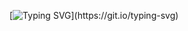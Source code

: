[![Typing SVG](http://readme-typing-svg.herokuapp.com?font=Comfortaa&weight=500&pause=1000&color=51B0F7&background=52FF6E00&vCenter=true&random=false&width=435&separator=%3C&lines=Welcome+to+my+github!+I'm+falcone.%3CHow+was+it+today%3F%3Cconsole.log(%22vamos!!%22);)](https://git.io/typing-svg)

